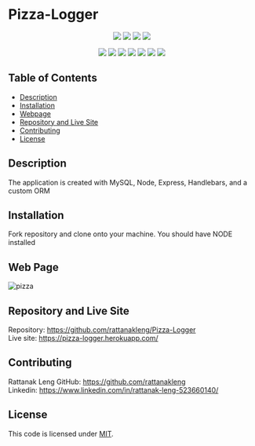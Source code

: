 # Pizza-Logger

<p align="center">
    <img src="https://img.shields.io/github/repo-size/rattanakleng/Pizza-Logger" />
    <img src="https://img.shields.io/github/issues/rattanakleng/Pizza-Logger" />
    <img src="https://img.shields.io/github/last-commit/rattanakleng/Pizza-Logger" />
    <img src="https://img.shields.io/badge/License-MIT-yellow.svg" />
</p>
 
<p align="center">
    <img src="https://img.shields.io/badge/Javascript-red" />
    <img src="https://img.shields.io/badge/jQuery-orange"  />
    <img src="https://img.shields.io/badge/-node.js-yellow" />
    <img src="https://img.shields.io/badge/-inquirer-blue" >
    <img src="https://img.shields.io/badge/-mySQL-teal" />
    <img src="https://img.shields.io/badge/-Bootstrap-indigo" />
    <img src="https://img.shields.io/badge/-Handlebars-violet" />
</p>

## Table of Contents
- [Description](#description)
- [Installation](#installation)
- [Webpage](#web-page)
- [Repository and Live Site](#repository-and-live-site)
- [Contributing](#contributing)
- [License](#license)
## Description
The application is created with MySQL, Node, Express, Handlebars, and a custom ORM
## Installation
Fork repository and clone onto your machine.
You should have NODE installed

## Web Page
![pizza](https://user-images.githubusercontent.com/29310963/107883580-9b0dd900-6ea4-11eb-8bf1-f84d21e6b20e.PNG)

## Repository and Live Site
Repository: https://github.com/rattanakleng/Pizza-Logger </br>
Live site: https://pizza-logger.herokuapp.com/


 
## Contributing
Rattanak Leng 
GitHub: https://github.com/rattanakleng </br>
Linkedin: https://www.linkedin.com/in/rattanak-leng-523660140/

## License
This code is licensed under [MIT](https://opensource.org/licenses/MIT”).
 

